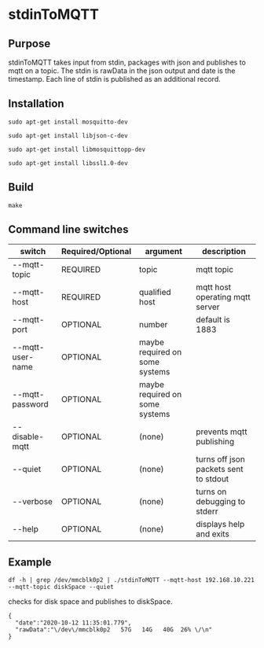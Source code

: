 # stdinToMQTT

## Purpose
stdinToMQTT takes input from stdin,  packages with json and
publishes to mqtt on a topic.   The stdin is rawData in the json output and date is the timestamp.
Each line of stdin is published as an additional record.

## Installation


`sudo apt-get install mosquitto-dev`

`sudo apt-get install libjson-c-dev`

`sudo apt-get install libmosquittopp-dev`

`sudo apt-get install libssl1.0-dev`

## Build

`make`

## Command line switches

switch|Required/Optional|argument|description
---|---|---|---
--mqtt-topic|REQUIRED|topic|mqtt topic
--mqtt-host|REQUIRED|qualified host|mqtt host operating mqtt server
--mqtt-port|OPTIONAL|number|default is 1883
--mqtt-user-name|OPTIONAL|maybe required on some systems
--mqtt-password|OPTIONAL|maybe required on some systems
--disable-mqtt|OPTIONAL|(none)|prevents mqtt publishing
--quiet|OPTIONAL|(none)|turns off json packets sent to stdout
--verbose|OPTIONAL|(none)|turns on debugging to stderr
--help|OPTIONAL|(none)|displays help and exits

## Example

`df -h | grep /dev/mmcblk0p2 | ./stdinToMQTT --mqtt-host 192.168.10.221  --mqtt-topic diskSpace --quiet`

checks for disk space and publishes to diskSpace.

```
{
  "date":"2020-10-12 11:35:01.779",
  "rawData":"\/dev\/mmcblk0p2   57G   14G   40G  26% \/\n"
}
```
